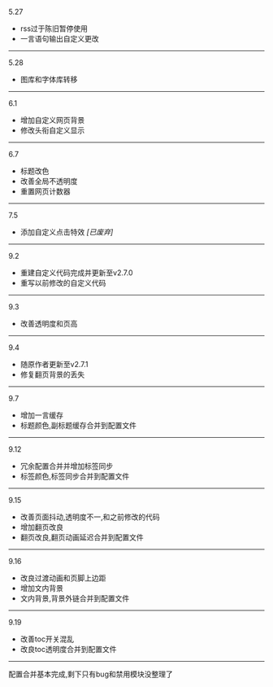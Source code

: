 5.27
+ rss过于陈旧暂停使用
+ 一言语句输出自定义更改
---
5.28
+ 图库和字体库转移
---
6.1
+ 增加自定义网页背景
+ 修改头衔自定义显示
---
6.7
+ 标题改色
+ 改善全局不透明度
+ 重置网页计数器
---
7.5
+ 添加自定义点击特效 *[已废弃]*
---
9.2
+ 重建自定义代码完成并更新至v2.7.0
+ 重写以前修改的自定义代码
---
9.3
+ 改善透明度和页高
---
9.4
+ 随原作者更新至v2.7.1
+ 修复翻页背景的丢失
---
9.7
+ 增加一言缓存
+ 标题颜色,副标题缓存合并到配置文件
---
9.12
+ 冗余配置合并并增加标签同步
+ 标签颜色,标签同步合并到配置文件
---
9.15
+ 改善页面抖动,透明度不一,和之前修改的代码
+ 增加翻页改良
+ 翻页改良,翻页动画延迟合并到配置文件
---
9.16
+ 改良过渡动画和页脚上边距
+ 增加文内背景
+ 文内背景,背景外链合并到配置文件
---
9.19
+ 改善toc开关混乱
+ 改良toc透明度合并到配置文件
---
配置合并基本完成,剩下只有bug和禁用模块没整理了





